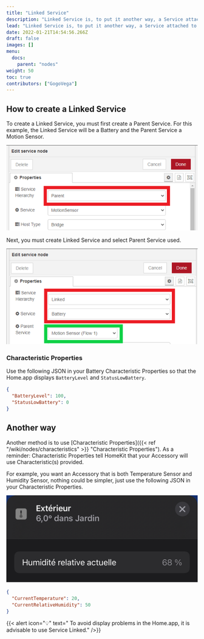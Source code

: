 ```yaml
---
title: "Linked Service"
description: "Linked Service is, to put it another way, a Service attached to the Parent Service"
lead: "Linked Service is, to put it another way, a Service attached to the Parent Service."
date: 2022-01-21T14:54:56.266Z
draft: false
images: []
menu:
  docs:
    parent: "nodes"
weight: 50
toc: true
contributors: ["GogoVega"]
---
```


## How to create a Linked Service

To create a Linked Service, you must first create a Parent Service. For this example, the Linked Service will be a Battery and the Parent Service a Motion Sensor.

![Create Parent Service](battery_create_parent_service_example.png)

Next, you must create Linked Service and select Parent Service used.

![Create Linked Service](battery_create_linked_service_example.png)

### Characteristic Properties

Use the following JSON in your Battery Characteristic Properties so that the Home.app displays `BatteryLevel` and `StatusLowBattery`.

```json
{
  "BatteryLevel": 100,
  "StatusLowBattery": 0
}
```

## Another way

Another method is to use [Characteristic Properties]({{< ref "/wiki/nodes/characteristics" >}} "Characteristic Properties").
As a reminder: Characteristic Properties tell HomeKit that your Accessory will use Characteristic(s) provided.

For example, you want an Accessory that is both Temperature Sensor and Humidity Sensor, nothing could be simpler, just use the following JSON in your Characteristic Properties.

![Another Way example](other_way_example.png)

```json
{
  "CurrentTemperature": 20,
  "CurrentRelativeHumidity": 50
}
```

{{< alert icon="💡" text=" To avoid display problems in the Home.app, it is advisable to use Service Linked." />}}
